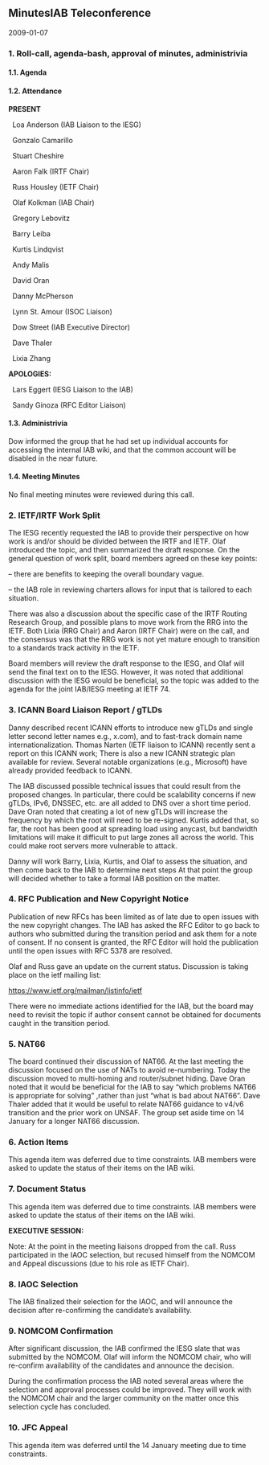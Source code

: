 
MinutesIAB Teleconference
-------------------------


2009-01-07


### 1. Roll-call, agenda-bash, approval of minutes, administrivia


#### 1.1. Agenda


#### 1.2. Attendance


**PRESENT**  

  Loa Anderson (IAB Liaison to the IESG)  

  Gonzalo Camarillo  

  Stuart Cheshire  

  Aaron Falk (IRTF Chair)  

  Russ Housley (IETF Chair)  

  Olaf Kolkman (IAB Chair)  

  Gregory Lebovitz  

  Barry Leiba  

  Kurtis Lindqvist  

  Andy Malis  

  David Oran  

  Danny McPherson  

  Lynn St. Amour (ISOC Liaison)  

  Dow Street (IAB Executive Director)  

  Dave Thaler  

  Lixia Zhang  

**APOLOGIES:**  

  Lars Eggert (IESG Liaison to the IAB)  

  Sandy Ginoza (RFC Editor Liaison)


#### 1.3. Administrivia


Dow informed the group that he had set up individual accounts for accessing the internal IAB wiki, and that the common account will be disabled in the near future.


#### 1.4. Meeting Minutes


No final meeting minutes were reviewed during this call.


### 2. IETF/IRTF Work Split


The IESG recently requested the IAB to provide their perspective on how work is and/or should be divided between the IRTF and IETF. Olaf introduced the topic, and then summarized the draft response. On the general question of work split, board members agreed on these key points:


– there are benefits to keeping the overall boundary vague.  

– the IAB role in reviewing charters allows for input that is tailored to each situation.


There was also a discussion about the specific case of the IRTF Routing Research Group, and possible plans to move work from the RRG into the IETF. Both Lixia (RRG Chair) and Aaron (IRTF Chair) were on the call, and the consensus was that the RRG work is not yet mature enough to transition to a standards track activity in the IETF.


Board members will review the draft response to the IESG, and Olaf will send the final text on to the IESG. However, it was noted that additional discussion with the IESG would be beneficial, so the topic was added to the agenda for the joint IAB/IESG meeting at IETF 74.


### 3. ICANN Board Liaison Report / gTLDs


Danny described recent ICANN efforts to introduce new gTLDs and single letter second letter names e.g., x.com), and to fast-track domain name internationalization. Thomas Narten (IETF liaison to ICANN) recently sent a report on this ICANN work; There is also a new ICANN strategic plan available for review. Several notable organizations (e.g., Microsoft) have already provided feedback to ICANN.


The IAB discussed possible technical issues that could result from the proposed changes. In particular, there could be scalability concerns if new gTLDs, IPv6, DNSSEC, etc. are all added to DNS over a short time period. Dave Oran noted that creating a lot of new gTLDs will increase the frequency by which the root will need to be re-signed. Kurtis added that, so far, the root has been good at spreading load using anycast, but bandwidth limitations will make it difficult to put large zones all across the world. This could make root servers more vulnerable to attack.


Danny will work Barry, Lixia, Kurtis, and Olaf to assess the situation, and then come back to the IAB to determine next steps At that point the group will decided whether to take a formal IAB position on the matter.


### 4. RFC Publication and New Copyright Notice


Publication of new RFCs has been limited as of late due to open issues with the new copyright changes. The IAB has asked the RFC Editor to go back to authors who submitted during the transition period and ask them for a note of consent. If no consent is granted, the RFC Editor will hold the publication until the open issues with RFC 5378 are resolved.


Olaf and Russ gave an update on the current status. Discussion is taking place on the ietf mailing list:


<https://www.ietf.org/mailman/listinfo/ietf>


There were no immediate actions identified for the IAB, but the board may need to revisit the topic if author consent cannot be obtained for documents caught in the transition period.


### 5. NAT66


The board continued their discussion of NAT66. At the last meeting the discussion focused on the use of NATs to avoid re-numbering. Today the discussion moved to multi-homing and router/subnet hiding. Dave Oran noted that it would be beneficial for the IAB to say “which problems NAT66 is appropriate for solving” ,rather than just “what is bad about NAT66”. Dave Thaler added that it would be useful to relate NAT66 guidance to v4/v6 transition and the prior work on UNSAF. The group set aside time on 14 January for a longer NAT66 discussion.


### 6. Action Items


This agenda item was deferred due to time constraints. IAB members were asked to update the status of their items on the IAB wiki.


### 7. Document Status


This agenda item was deferred due to time constraints. IAB members were asked to update the status of their items on the IAB wiki.


**EXECUTIVE SESSION:**


Note: At the point in the meeting liaisons dropped from the call. Russ participated in the IAOC selection, but recused himself from the NOMCOM and Appeal discussions (due to his role as IETF Chair).


### 8. IAOC Selection


The IAB finalized their selection for the IAOC, and will announce the decision after re-confirming the candidate’s availability.


### 9. NOMCOM Confirmation


After significant discussion, the IAB confirmed the IESG slate that was submitted by the NOMCOM. Olaf will inform the NOMCOM chair, who will re-confirm availability of the candidates and announce the decision.


During the confirmation process the IAB noted several areas where the selection and approval processes could be improved. They will work with the NOMCOM chair and the larger community on the matter once this selection cycle has concluded.


### 10. JFC Appeal


This agenda item was deferred until the 14 January meeting due to time constraints.


